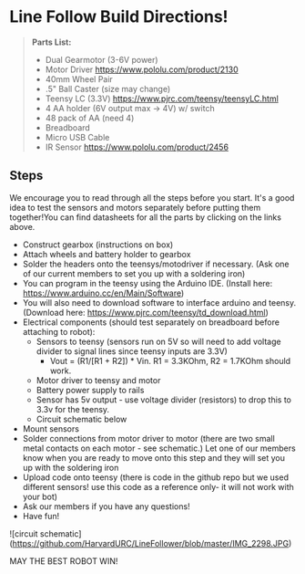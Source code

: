 Line Follow Build Directions!
============================

> **Parts List:**
> - Dual Gearmotor (3-6V power)
> - Motor Driver https://www.pololu.com/product/2130
> - 40mm Wheel Pair
> - .5" Ball Caster (size may change)
> - Teensy LC (3.3V) https://www.pjrc.com/teensy/teensyLC.html
> - 4 AA holder (6V output max -> 4V) w/ switch
> - 48 pack of AA (need 4)
> - Breadboard 
> - Micro USB Cable
> - IR Sensor https://www.pololu.com/product/2456

Steps
------

We encourage you to read through all the steps before you start. It's a good idea to test the sensors and motors separately before putting them together!You can find datasheets for all the parts by clicking on the links above. 
- Construct gearbox (instructions on box)
- Attach wheels and battery holder to gearbox
- Solder the headers onto the teensys/motodriver if necessary. (Ask one of our current members to set you up with a soldering iron)
- You can program in the teensy using the Arduino IDE. (Install here: https://www.arduino.cc/en/Main/Software)
- You will also need to download software to interface arduino and teensy. (Download here: https://www.pjrc.com/teensy/td_download.html)
- Electrical components (should test separately on breadboard before attaching to robot):
    - Sensors to teensy (sensors run on 5V so will need to add voltage divider to signal lines since teensy inputs are 3.3V)
        - Vout = (R1/[R1 + R2]) * Vin.  R1 = 3.3KOhm, R2 = 1.7KOhm should work. 
    - Motor driver to teensy and motor
    - Battery power supply to rails 
    - Sensor has 5v output - use voltage divider (resistors) to drop this to 3.3v for the teensy. 
    - Circuit schematic below
- Mount sensors
- Solder connections from motor driver to motor (there are two small metal contacts on each motor - see schematic.) Let one of our members know when you are ready to move onto this step and they will set you up with the soldering iron
- Upload code onto teensy (there is code in the github repo but we used different sensors! use this code as a reference only- it will not work with your bot)
- Ask our members if you have any questions!
- Have fun!


![circuit schematic]
(https://github.com/HarvardURC/LineFollower/blob/master/IMG_2298.JPG)

MAY THE BEST ROBOT WIN!
